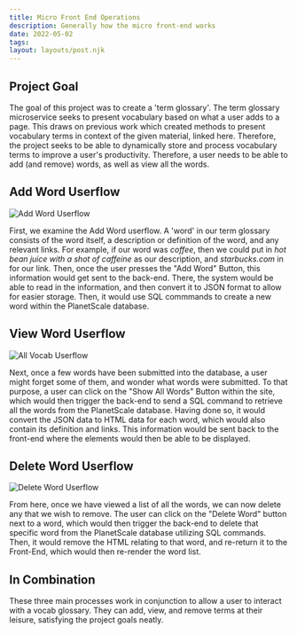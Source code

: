 ```yaml
---
title: Micro Front End Operations
description: Generally how the micro front-end works
date: 2022-05-02
tags: 
layout: layouts/post.njk
---
```


## Project Goal

The goal of this project was to create a 'term glossary'. The term glossary microservice  seeks to present vocabulary based on what a user adds to a page. This draws on previous work which created methods to present vocabulary terms in context of the given material, linked here. Therefore, the project seeks to be able to dynamically store and process vocabulary terms to improve a user's productivity. Therefore, a user needs to be able to add (and remove) words, as well as view all the words.

## Add Word Userflow
![Add Word Userflow](https://i.ibb.co/GdVNzmy/addword.png)

First, we examine the Add Word userflow. A 'word' in our term glossary consists of the word itself, a description or definition of the word, and any relevant links. For example, if our word was *coffee*, then we could put in *hot bean juice with a shot of caffeine* as our description, and *starbucks.com* in for our link. Then, once the user presses the "Add Word" Button, this information would get sent to the back-end. There, the system would be able to read in the information, and then convert it to JSON format to allow for easier storage. Then, it would use SQL commmands to create a new word within the PlanetScale database. 

## View Word Userflow
![All Vocab Userflow](https://i.ibb.co/ng73Rxg/allvocab-drawio.png)

Next, once a few words have been submitted into the database, a user might forget some of them, and wonder what words were submitted. To that purpose, a user can click on the "Show All Words" Button within the site, which would then trigger the back-end to send a SQL command to retrieve all the words from the PlanetScale database. Having done so, it would convert the JSON data to HTML data for each word, which would also contain its definition and links. This information would be sent back to the front-end where the elements would then be able to be displayed.

## Delete Word Userflow
![Delete Word Userflow](https://i.ibb.co/YbVcYBL/Screenshot-72.png)

From here, once we have viewed a list of all the words, we can now delete any that we wish to remove. The user can click on the "Delete Word" button next to a word, which would then trigger the back-end to delete that specific word from the PlanetScale database utilizing SQL commands. Then, it would remove the HTML relating to that word, and re-return it to the Front-End, which would then re-render the word list.

## In Combination
These three main processes work in conjunction to allow a user to interact with a vocab glossary. They can add, view, and remove terms at their leisure, satisfying the project goals neatly.
